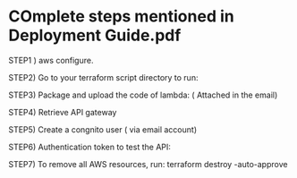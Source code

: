 # COmplete steps mentioned in Deployment Guide.pdf


STEP1 ) aws configure.

STEP2) Go to your terraform script directory to run:

STEP3) Package and upload the code of lambda: ( Attached in the email)

STEP4) Retrieve API gateway

STEP5) Create a congnito user ( via email account)

STEP6) Authentication token to test the API:

STEP7) To remove all AWS resources, run:
terraform destroy -auto-approve
